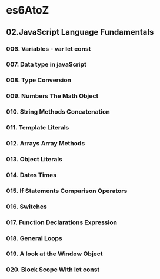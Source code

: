 # es6AtoZ
## 02.JavaScript Language Fundamentals
### 006. Variables - var let const 
### 007. Data type in javaScript 
### 008. Type Conversion
### 009. Numbers The Math Object
### 010. String Methods Concatenation 
### 011. Template Literals
### 012. Arrays Array Methods
### 013. Object Literals
### 014. Dates Times
### 015. If Statements Comparison Operators
### 016. Switches 
### 017. Function Declarations Expression 
### 018. General Loops
### 019. A look at the Window Object 
### 020. Block Scope With let const 

